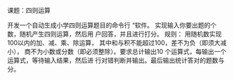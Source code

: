 课题：四则运算

开发一个自动生成小学四则运算题目的命令行 “软件。
实现输入你要出题的个数，随机产生四则运算，然后用
户回答，并且进行打分。
规则： 用随机数实现100以内的加、减、乘、除运算，
其中和与积不能超过100，差不为负（即须大减小），
商不为小数或分数（即必须整除）。要求总计输出10
个运算式，每输出一个运算式，等待输入结果，然后进
行对错判断并输出。最后输出统计答对的题数与分。
